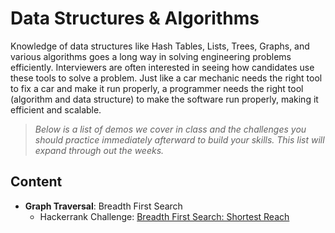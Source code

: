 # Data Structures & Algorithms
Knowledge of data structures like Hash Tables, Lists, Trees, Graphs, and various algorithms goes a long way in solving engineering problems efficiently.  Interviewers are often interested in seeing how candidates use these tools to solve a problem. Just like a car mechanic needs the right tool to fix a car and make it run properly, a programmer needs the right tool (algorithm and data structure) to make the software run properly, making it efficient and scalable.

> *Below is a list of demos we cover in class and the challenges you should practice immediately afterward to build your skills.  This list will expand through out the weeks.*

## Content
- **Graph Traversal**: Breadth First Search
  - Hackerrank Challenge: [Breadth First Search: Shortest Reach](https://www.hackerrank.com/challenges/bfsshortreach/problem?h_r=internal-search)

